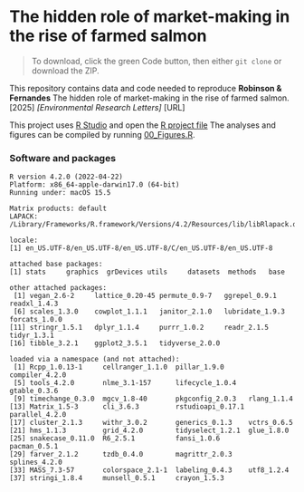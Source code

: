 # The hidden role of market-making in the rise of farmed salmon
> To download, click the green Code button, then either `git clone` or download the ZIP.

This repository contains data and code needed to reproduce **Robinson & Fernandes** The hidden role of market-making in the rise of farmed salmon. [2025] *[Environmental Research Letters]* [URL]

This project uses [R Studio](https://posit.co/download/rstudio-desktop/) and open the [R project file](salmon-market.Rproj) The analyses and figures can be compiled by running [00_Figures.R](00_Figures.R).

### Software and packages

```
R version 4.2.0 (2022-04-22)
Platform: x86_64-apple-darwin17.0 (64-bit)
Running under: macOS 15.5

Matrix products: default
LAPACK: /Library/Frameworks/R.framework/Versions/4.2/Resources/lib/libRlapack.dylib

locale:
[1] en_US.UTF-8/en_US.UTF-8/en_US.UTF-8/C/en_US.UTF-8/en_US.UTF-8

attached base packages:
[1] stats     graphics  grDevices utils     datasets  methods   base     

other attached packages:
 [1] vegan_2.6-2     lattice_0.20-45 permute_0.9-7   ggrepel_0.9.1   readxl_1.4.3   
 [6] scales_1.3.0    cowplot_1.1.1   janitor_2.1.0   lubridate_1.9.3 forcats_1.0.0  
[11] stringr_1.5.1   dplyr_1.1.4     purrr_1.0.2     readr_2.1.5     tidyr_1.3.1    
[16] tibble_3.2.1    ggplot2_3.5.1   tidyverse_2.0.0

loaded via a namespace (and not attached):
 [1] Rcpp_1.0.13-1     cellranger_1.1.0  pillar_1.9.0      compiler_4.2.0   
 [5] tools_4.2.0       nlme_3.1-157      lifecycle_1.0.4   gtable_0.3.6     
 [9] timechange_0.3.0  mgcv_1.8-40       pkgconfig_2.0.3   rlang_1.1.4      
[13] Matrix_1.5-3      cli_3.6.3         rstudioapi_0.17.1 parallel_4.2.0   
[17] cluster_2.1.3     withr_3.0.2       generics_0.1.3    vctrs_0.6.5      
[21] hms_1.1.3         grid_4.2.0        tidyselect_1.2.1  glue_1.8.0       
[25] snakecase_0.11.0  R6_2.5.1          fansi_1.0.6       pacman_0.5.1     
[29] farver_2.1.2      tzdb_0.4.0        magrittr_2.0.3    splines_4.2.0    
[33] MASS_7.3-57       colorspace_2.1-1  labeling_0.4.3    utf8_1.2.4       
[37] stringi_1.8.4     munsell_0.5.1     crayon_1.5.3 
```




